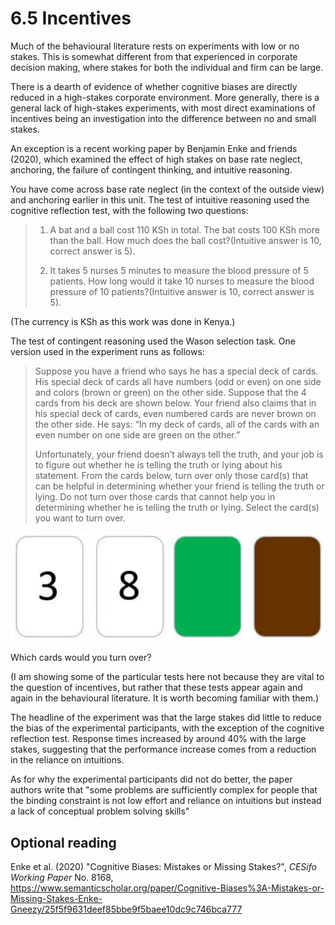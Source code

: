 # 6.5 Incentives

Much of the behavioural literature rests on experiments with low or no stakes. This is somewhat different from that experienced in corporate decision making, where stakes for both the individual and firm can be large.

There is a dearth of evidence of whether cognitive biases are directly reduced in a high-stakes corporate environment. More generally, there is a general lack of high-stakes experiments, with most direct examinations of incentives being an investigation into the difference between no and small stakes.

An exception is a recent working paper by Benjamin Enke and friends (2020), which examined the effect of high stakes on base rate neglect, anchoring, the failure of contingent thinking, and intuitive reasoning.

You have come across base rate neglect (in the context of the outside view) and anchoring earlier in this unit. The test of intuitive reasoning used the cognitive reflection test, with the following two questions:

> 1. A bat and a ball cost 110 KSh in total. The bat costs 100 KSh more than the ball. How much does the ball cost?(Intuitive answer is 10, correct answer is 5).
>
> 2. It takes 5 nurses 5 minutes to measure the blood pressure of 5 patients. How long would it take 10 nurses to measure the blood pressure of 10 patients?(Intuitive answer is 10, correct answer is 5).

(The currency is KSh as this work was done in Kenya.)

The test of contingent reasoning used the Wason selection task. One version used in the experiment runs as follows:

> Suppose you have a friend who says he has a special deck of cards. His special deck of cards all have numbers (odd or even) on one side and colors (brown or green) on the other side. Suppose that the 4 cards from his deck are shown below. Your friend also claims that in his special deck of cards, even numbered cards are never brown on the other side. He says: “In my deck of cards, all of the cards with an even number on one side are green on the other.”
> 
> Unfortunately, your friend doesn’t always tell the truth, and your job is to figure out whether he is telling the truth or lying about his statement. From the cards below, turn over only those card(s) that can be helpful in determining whether your friend is telling the truth or lying. Do not turn over those cards that cannot help you in determining whether he is telling the truth or lying. Select the card(s) you want to turn over.

![](img/Enke_et_al_2020_wason_selection_test.jpg)

Which cards would you turn over?

(I am showing some of the particular tests here not because they are vital to the question of incentives, but rather that these tests appear again and again in the behavioural literature. It is worth becoming familiar with them.)

The headline of the experiment was that the large stakes did little to reduce the bias of the experimental participants, with the exception of the cognitive reflection test. Response times increased by around 40% with the large stakes, suggesting that the performance increase comes from a reduction in the reliance on intuitions.

As for why the experimental participants did  not do better, the paper authors write that "some problems are sufficiently complex for people that the binding constraint is not low effort and reliance on intuitions but instead a lack of conceptual problem solving skills"

## Optional reading

Enke et al. (2020) "Cognitive Biases: Mistakes or Missing Stakes?", *CESifo Working Paper* No. 8168, https://www.semanticscholar.org/paper/Cognitive-Biases%3A-Mistakes-or-Missing-Stakes-Enke-Gneezy/25f5f9631deef85bbe9f5baee10dc9c746bca777